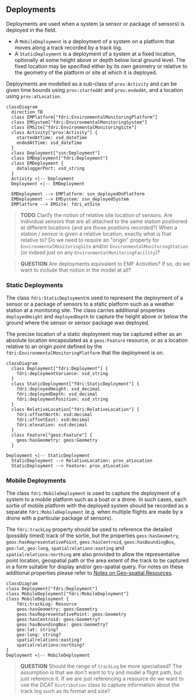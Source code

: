 ## Deployments

Deployments are used when a system (a sensor or package of sensors) is deployed in the field. 
  * A `MobileDeployment` is a deployment of a system on a platform that moves along a track recorded by a track log.
  * A `StaticDeployment` is a deployment of a system at a fixed location, optionally at some height above or depth below local ground level. The fixed location may be specified either by its own geometry or relative to the geometry of the platform or site at which it is deployed.

Deployments are modelled as a sub-class of `prov:Activity` and can be given time bounds using `prov:startedAt` and `prov:endedAt`, and a location using `prov:atLocation`. 
```mermaid
classDiagram
  direction TB
  class EMPlatform["fdri:EnvironmentalMonitoringPlatform"]
  class EMSystem["fdri:EnvironmentalMonitoringSystem"]
  class EMSite["fdri:EnvironmentalMonitoringSite"]
  class Activity["prov:Activity"] {
    startedAtTime: xsd_dateTime
    endedAtTime: xsd_dateTime
  }
  class Deployment["ssn:Deployment"]
  class EMDeployment["fdri:Deployment"]
  class EMDeployment {
    dataloggerPort: xsd_string
  }
  Activity <|-- Deployment
  Deployment <|-- EMDeployment

  EMDeployment --> EMPlatform: ssn_deployedOnPlatform
  EMDeployment --> EMSystem: ssn_deployedSystem
  EMPlatform --> EMSite: fdri_atSite
```

> **TODO**
> Clarify the notion of relative site location of sensors.
> Are individual sensors that are all attached to the same station positioned at different locations (and are those positions recorded?)
> When a station / sensor is given a relative location, exactly what is that relative to? Do we need to require an "origin" property for `EnvironmentalMonitoringSite` and/or `EnvironmentalMonitoringStation` (or indeed just on any `EnvironmentalMonitoringFacility`)?

> **QUESTION**
> Are deployments equivalent to EMF Activities? If so, do we want to include that notion in the model at all?

### Static Deployments

The class `fdri:StaticDeployment`is used to represent the deployment of a sensor or a package of sensors to a static platform such as a weather station at a monitoring site. The class carries additional properties `deployedHeight` and `deployedDepth` to capture the height above or below the ground where the sensor or sensor package was deployed.

The precise location of a static deployment may be captured either as an absolute location encapsulated as a `geos:Feature` resource, or as a location relative to an origin point defined by the `fdri:EnvironmentalMonitoringPlatform` that the deployment is on.

```mermaid
classDiagram
  class Deployment["fdri:Deployment"] {
    fdri:deploymentVariance: xsd_string
  }
  class StaticDeployment["fdri:StaticDeployment"] {
    fdri:deployedHeight: xsd_decimal
    fdri:deployedDepth: xsd_decimal
    fdri:deploymentPosition: xsd_string
  }
  class RelativeLocation["fdri:RelativeLocation"] {
    fdri:offsetNorth: xsd:decimal
    fdri:offsetEast: xsd:decimal
    fdri:elevation: xsd:decimal
  }
  class Feature["geos:Feature"] {
    geos:hasGeometry: geos:Geometry
  }

Deployment <|-- StaticDeployment
  StaticDeployment --> RelativeLocation: prov_atLocation
  StaticDeployment --> Feature: prov_atLocation

```

### Mobile Deployments

The class `fdri:MobileDeployment` is used to capture the deployment of a system to a mobile platform such as a boat or a drone. In such cases, each sortie of mobile platform with the deployed system should be recorded as a separate `fdri:MobileDeployment` (e.g. when multiple flights are made by a drone with a particular package of sensors). 

The `fdri:trackLog` property should be used to reference the detailed (possibly timed) track of the sortie, but the properties `geos:hasGeometry`, `geos:hasRepresentativePoint`, `geos:hasCentroid`, `geos:hasBoundingBox`, `geo:lat`, `geo:long`, `spatialrelations:easting` and `spatialrelations:northing` are also provided to allow the representative point location, geospatial path or the area extent of the track to be captured in a form suitable for display and/or geo-spatial query. For notes on these additional properties please refer to [Notes on Geo-spatial Resources](geospatial.md).

```mermaid
classDiagram
class Deployment["fdri:Deployment"]
class MobileDeployment["fdri:MobileDeployment"]
class MobileDeployment {
    fdri:trackLog: Resource
    geos:hasGeometry: geos:Geometry
    geos:hasRepresentativePoint: geos:Geometry
    geos:hasCentroid: geos:Geometry?
    geos:hasBoundingBox: geos:Geometry?
    geo:lat: string?
    geo:long: string?
    spatialrelations:easting?
    spatialrelations:northing?
}
Deployment <|-- MobileDeployment
```

> **QUESTION**
> Should the range of `trackLog` be more specialised? The assumption is that we don't want to try and model a flight path, but just reference it. If we are just referencing a resource do we want to use the DCAT `Distribution` class to capture information about the track log such as its format and size? 


